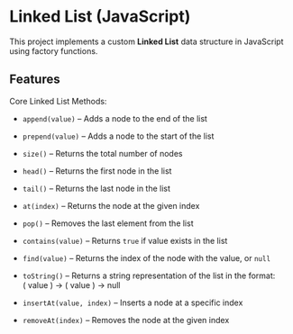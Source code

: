 # Linked List (JavaScript)

This project implements a custom **Linked List** data structure in JavaScript using factory functions.

## Features

Core Linked List Methods:

- `append(value)` – Adds a node to the end of the list
- `prepend(value)` – Adds a node to the start of the list
- `size()` – Returns the total number of nodes
- `head()` – Returns the first node in the list
- `tail()` – Returns the last node in the list
- `at(index)` – Returns the node at the given index
- `pop()` – Removes the last element from the list
- `contains(value)` – Returns `true` if value exists in the list
- `find(value)` – Returns the index of the node with the value, or `null`
- `toString()` – Returns a string representation of the list in the format:  
  ( value ) -> ( value ) -> null

- `insertAt(value, index)` – Inserts a node at a specific index
- `removeAt(index)` – Removes the node at the given index
